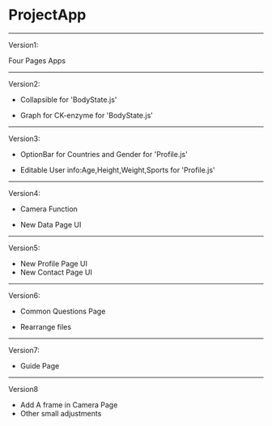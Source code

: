 # ProjectApp

-----------------------------------------------------------------------------

Version1:

Four Pages Apps

------------------------------------------------

Version2:

+ Collapsible for 'BodyState.js'

+ Graph for CK-enzyme for 'BodyState.js'

--------------------------

Version3:

+ OptionBar for Countries and Gender for 'Profile.js'

+ Editable User info:Age,Height,Weight,Sports for 'Profile.js'

-------

Version4:

+ Camera Function

+ New Data Page UI

-----

Version5:
+ New Profile Page UI
+ New Contact Page UI
---

Version6:

+ Common Questions Page

+ Rearrange files

---

Version7:

+ Guide Page

---

Version8

+ Add A frame in Camera Page
+ Other small adjustments

